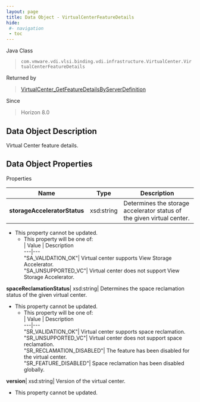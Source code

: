 ```yaml
---
layout: page
title: Data Object - VirtualCenterFeatureDetails
hide:
 #- navigation
 - toc
---
```






Java Class  
> `com.vmware.vdi.vlsi.binding.vdi.infrastructure.VirtualCenter.VirtualCenterFeatureDetails`

Returned by  
> [VirtualCenter_GetFeatureDetailsByServerDefinition](vdi.infrastructure.VirtualCenter.md#getFeatureDetailsByServerDefinition)

Since  
> Horizon 8.0


## Data Object Description 

Virtual Center feature details. 

## Data Object Properties

Properties

Name |  Type |  Description   
---|---|---  
**storageAcceleratorStatus**|  xsd:string|  Determines the storage accelerator status of the given virtual center.   


* This property cannot be updated.
  * This property will be one of:  
|  Value |  Description   
---|---  
"SA_VALIDATION_OK"| Virtual center supports View Storage Accelerator.  
"SA_UNSUPPORTED_VC"| Virtual center does not support View Storage Accelerator.  

  
**spaceReclamationStatus**|  xsd:string|  Determines the space reclamation status of the given virtual center.   


* This property cannot be updated.
  * This property will be one of:  
|  Value |  Description   
---|---  
"SR_VALIDATION_OK"| Virtual center supports space reclamation.  
"SR_UNSUPPORTED_VC"| Virtual center does not support space reclamation.  
"SR_RECLAMATION_DISABLED"| The feature has been disabled for the virtual center.  
"SR_FEATURE_DISABLED"| Space reclamation has been disabled globally.  

  
**version**|  xsd:string|  Version of the virtual center.   


* This property cannot be updated.

  
  
  
 
  
  
